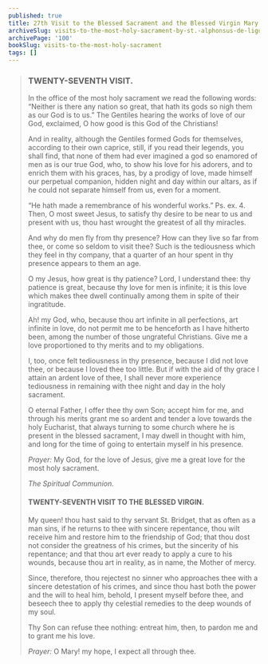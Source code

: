 ```yaml
---
published: true
title: 27th Visit to the Blessed Sacrament and the Blessed Virgin Mary
archiveSlug: visits-to-the-most-holy-sacrament-by-st.-alphonsus-de-liguori
archivePage: '100'
bookSlug: visits-to-the-most-holy-sacrament
tags: []
---
```


> ### TWENTY-SEVENTH VISIT.
>
> In the office of the most holy sacrament we read the following words: “Neither is there any nation so great, that hath its gods so nigh them as our God is to us.” The Gentiles hearing the works of love of our God, exclaimed, O how good is this God of the Christians!
> 
> And in reality, although the Gentiles formed Gods for themselves, according to their own caprice, still, if you read their legends, you shall find, that none of them had ever imagined a god so enamored of men as is our true God, who, to show his love for his adorers, and to enrich them with his graces, has, by a prodigy of love, made himself our perpetual companion, hidden night and day within our altars, as if he could not separate himself from us, even for a moment.
>
> “He hath made a remembrance of his wonderful works.” Ps. ex. 4. Then, O most sweet Jesus, to satisfy thy desire to be near to us and present with us, thou hast wrought the greatest of all thy miracles.
>
> And why do men fly from thy presence? How can they live so far from thee, or come so seldom to visit thee? Such is the tediousness which they feel in thy company, that a quarter of an hour spent in thy presence appears to them an age.
>
> O my Jesus, how great is thy patience? Lord, I understand thee: thy patience is great, because thy love for men is infinite; it is this love which makes thee dwell continually among them in spite of their ingratitude.
>
> Ah! my God, who, because thou art infinite in all perfections, art infinite in love, do not permit me to be henceforth as I have hitherto been, among the number of those ungrateful Christians. Give me a love proportioned to thy merits and to my obligations.
>
> I, too, once felt tediousness in thy presence, because I did not love thee, or because I loved thee too little. But if with the aid of thy grace I attain an ardent love of thee, I shall never more experience tediousness in remaining with thee night and day in the holy sacrament.
>
> O eternal Father, I offer thee thy own Son; accept him for me, and through his merits grant me so ardent and tender a love towards the holy Eucharist, that always turning to some church where he is present in the blessed sacrament, I may dwell in thought with him, and long for the time of going to entertain myself in his presence.
>
> *Prayer:* My God, for the love of Jesus, give me a great love for the most holy sacrament.
>
> *The Spiritual Communion.*
>
> #### TWENTY-SEVENTH VISIT TO THE BLESSED VIRGIN.
> 
> My queen! thou hast said to thy servant St. Bridget, that as often as a man sins, if he returns to thee with sincere repentance, thou wilt receive him and restore him to the friendship of God; that thou dost not consider the greatness of his crimes, but the sincerity of his repentance; and that thou art ever ready to apply a cure to his wounds, because thou art in reality, as in name, the Mother of mercy.
>
> Since, therefore, thou rejectest no sinner who approaches thee with a sincere detestation of his crimes, and since thou hast both the power and the will to heal him, behold, I present myself before thee, and beseech thee to apply thy celestial remedies to the deep wounds of my soul.
>
> Thy Son can refuse thee nothing: entreat him, then, to pardon me and to grant me his love.
>
> *Prayer:* O Mary! my hope, I expect all through thee.
